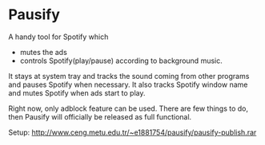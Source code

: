 # Pausify

A handy tool for Spotify which
* mutes the ads
* controls Spotify(play/pause) according to background music.

It stays at system tray and tracks the sound coming from other programs and pauses Spotify when necessary. It also tracks Spotify window name and mutes Spotify when ads start to play.

Right now, only adblock feature can be used. There are few things to do, then Pausify will officially be released as full functional.

Setup: http://www.ceng.metu.edu.tr/~e1881754/pausify/pausify-publish.rar
